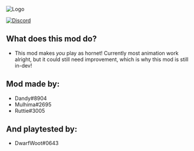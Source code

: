 ![Logo](https://media.discordapp.net/attachments/890305481485193246/891332875448893480/repository-open-graph-template.png?width=1074&height=537)   

[![Discord](https://img.shields.io/discord/879125729936298015.svg?logo=discord&logoColor=white&logoWidth=20&labelColor=7289DA&label=Discord&color=17cf48)](https://discord.gg/VDsg3HmWuB)   

## What does this mod do?
- This mod makes *you* play as hornet! Currently most animation work alright, but it could still need improvement, which is why this mod is still in-dev!  
## Mod made by:   
- Dandy#8904
- Mulhima#2695
- Ruttie#3005   
## And playtested by:   
- DwarfWoot#0643
